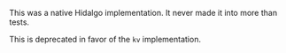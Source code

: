This was a native Hidalgo implementation.  It never made it into more than tests.

This is deprecated in favor of the `kv` implementation.
